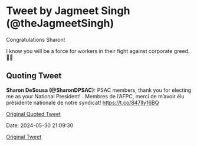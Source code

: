 # Tweet by Jagmeet Singh (@theJagmeetSingh)

Congratulations Sharon!

I know you will be a force for workers in their fight against corporate greed.✊🏽

## Quoting Tweet

**Sharon DeSousa (@SharonDPSAC):** PSAC members, thank you for electing me as your National President!
.
Membres de l’AFPC, merci de m’avoir élu présidente nationale de notre syndicat! https://t.co/847IIy16BQ

[Original Quoted Tweet](https://x.com/SharonDPSAC/status/1796192918530585003)

Date: 2024-05-30 21:09:30

[Original Tweet](https://x.com/theJagmeetSingh/status/1796287843897328052)
